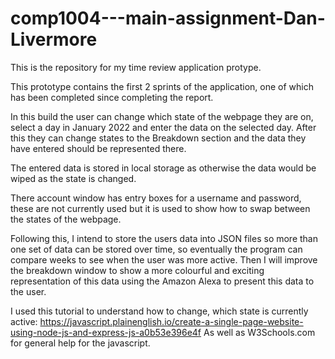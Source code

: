 # comp1004---main-assignment-Dan-Livermore
This is the repository for my time review application protype.

This prototype contains the first 2 sprints of the application, one of which has been completed since completing the report.

In this build the user can change which state of the webpage they are on, select a day in January 2022 and enter the data on the selected day.
After this they can change states to the Breakdown section and the data they have entered should be represented there.

The entered data is stored in local storage as otherwise the data would be wiped as the state is changed.

There account window has entry boxes for a username and password, these are not currently used but it is used to show how to swap between the states of the webpage.

Following this, I intend to store the users data into JSON files so more than one set of data can be stored over time, 
so eventually the program can compare weeks to see when the user was more active.
Then I will improve the breakdown window to show a more colourful and exciting representation of this data using the Amazon Alexa to present this data to the user.


I used this tutorial to understand how to change, which state is currently active: https://javascript.plainenglish.io/create-a-single-page-website-using-node-js-and-express-js-a0b53e396e4f
As well as W3Schools.com for general help for the javascript.
